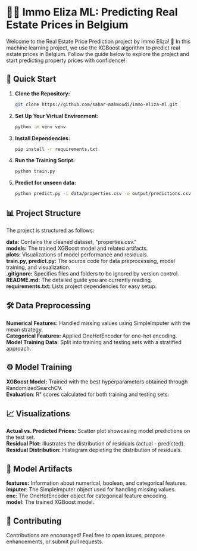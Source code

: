 # 🏰✨ Immo Eliza ML: Predicting Real Estate Prices in Belgium

Welcome to the Real Estate Price Prediction project by Immo Eliza! 🏡 In this machine learning project, we use the XGBoost algorithm to predict real estate prices in Belgium. Follow the guide below to explore the project and start predicting property prices with confidence!


## 🚀 Quick Start

1. **Clone the Repository:**

   ```bash
   git clone https://github.com/sahar-mahmoudi/immo-eliza-ml.git

2. **Set Up Your Virtual Environment:**

   ```bash
   python -m venv venv

3. **Install Dependencies:**

   ```bash
   pip install -r requirements.txt

4. **Run the Training Script:**

   ```bash
   python train.py

4. **Predict for unseen data:**

   ```bash
   python predict.py -i data/properties.csv -o output/predictions.csv
   

## 📊 Project Structure
The project is structured as follows:

**data:** Contains the cleaned dataset, "properties.csv."    
**models:** The trained XGBoost model and related artifacts.    
**plots:** Visualizations of model performance and residuals.    
**train.py, predict.py:** The source code for data preprocessing, model training, and visualization.    
**.gitignore:** Specifies files and folders to be ignored by version control.    
**README.md:** The detailed guide you are currently reading.     
**requirements.txt:** Lists project dependencies for easy setup.  

## 🛠️ Data Preprocessing

**Numerical Features:** Handled missing values using SimpleImputer with the mean strategy.        
**Categorical Features:** Applied OneHotEncoder for one-hot encoding.         
**Model Training Data:** Split into training and testing sets with a stratified approach.           

## ⚙️ Model Training

**XGBoost Model:** Trained with the best hyperparameters obtained through RandomizedSearchCV.                                
**Evaluation**: R² scores calculated for both training and testing sets.                                  


## 📈 Visualizations

**Actual vs. Predicted Prices:** Scatter plot showcasing model predictions on the test set.               
**Residual Plot:** Illustrates the distribution of residuals (actual - predicted).                
**Residual Distribution:** Histogram depicting the distribution of residuals.                  

## 🔧 Model Artifacts

**features:** Information about numerical, boolean, and categorical features.             
**imputer**: The SimpleImputer object used for handling missing values.              
**enc**: The OneHotEncoder object for categorical feature encoding.               
**model**: The trained XGBoost model.

## 🤝 Contributing
Contributions are encouraged! Feel free to open issues, propose enhancements, or submit pull requests.
